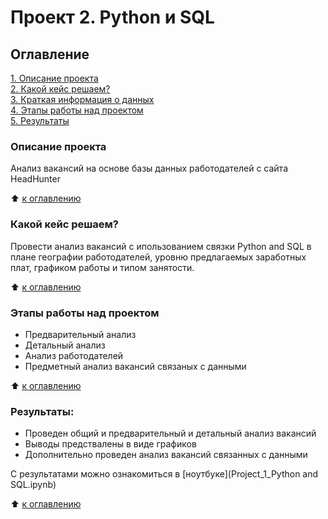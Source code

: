 # Проект 2. Python и SQL

## Оглавление  
[1. Описание проекта](./README.md#Описание-проекта)  
[2. Какой кейс решаем?](./README.md#Какой-кейс-решаем)  
[3. Краткая информация о данных](./README.md#Краткая-информация-о-данных)  
[4. Этапы работы над проектом](./README.md#Этапы-работы-над-проектом)  
[5. Результаты](./README.md#Результаты)    


### Описание проекта    
Анализ вакансий на основе базы данных работодателей с сайта HeadHunter

:arrow_up: [к оглавлению](README.md#Оглавление)


### Какой кейс решаем?    
Провести анализ вакансий с ипользованием связки Python and SQL в плане географии работодателей, уровню предлагаемых заработных плат, графиком работы и типом занятости.


:arrow_up: [к оглавлению](README.md#Оглавление)


### Этапы работы над проектом  
- Предварительный анализ
- Детальный анализ
- Анализ работодателей
- Предметный анализ вакансий связаных с данными

:arrow_up: [к оглавлению](README.md#Оглавление)


### Результаты:  
- Проведен общий и предварительный и детальный анализ вакансий
- Выводы предствалены в виде графиков
- Дополнительно проведен анализ вакансий связанных с данными

C результатами можно ознакомиться в [ноутбуке](Project_1_Python and SQL.ipynb)

:arrow_up: [к оглавлению](README.md#Оглавление)
